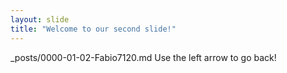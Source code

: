 ```yaml
---
layout: slide
title: "Welcome to our second slide!"
---
```

_posts/0000-01-02-Fabio7120.md
Use the left arrow to go back!
